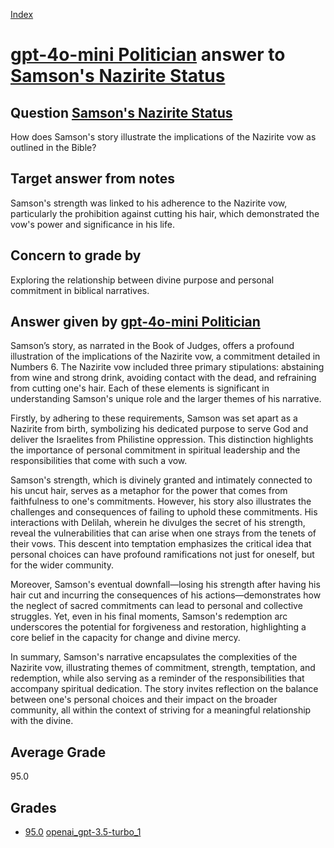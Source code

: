 
[Index](../../../index.md)
# [gpt-4o-mini Politician](../../answering_models/gpt-4o-mini_Politician.md) answer to [Samson's Nazirite Status](../../questions/Samson's_Nazirite_Status.md)

## Question [Samson's Nazirite Status](../../questions/Samson's_Nazirite_Status.md)
How does Samson's story illustrate the implications of the Nazirite vow as outlined in the Bible?

## Target answer from notes
Samson's strength was linked to his adherence to the Nazirite vow, particularly the prohibition against cutting his hair, which demonstrated the vow's power and significance in his life.

## Concern to grade by
Exploring the relationship between divine purpose and personal commitment in biblical narratives.

## Answer given by [gpt-4o-mini Politician](../../answering_models/gpt-4o-mini_Politician.md)
Samson’s story, as narrated in the Book of Judges, offers a profound illustration of the implications of the Nazirite vow, a commitment detailed in Numbers 6. The Nazirite vow included three primary stipulations: abstaining from wine and strong drink, avoiding contact with the dead, and refraining from cutting one's hair. Each of these elements is significant in understanding Samson's unique role and the larger themes of his narrative.

Firstly, by adhering to these requirements, Samson was set apart as a Nazirite from birth, symbolizing his dedicated purpose to serve God and deliver the Israelites from Philistine oppression. This distinction highlights the importance of personal commitment in spiritual leadership and the responsibilities that come with such a vow.

Samson's strength, which is divinely granted and intimately connected to his uncut hair, serves as a metaphor for the power that comes from faithfulness to one's commitments. However, his story also illustrates the challenges and consequences of failing to uphold these commitments. His interactions with Delilah, wherein he divulges the secret of his strength, reveal the vulnerabilities that can arise when one strays from the tenets of their vows. This descent into temptation emphasizes the critical idea that personal choices can have profound ramifications not just for oneself, but for the wider community.

Moreover, Samson's eventual downfall—losing his strength after having his hair cut and incurring the consequences of his actions—demonstrates how the neglect of sacred commitments can lead to personal and collective struggles. Yet, even in his final moments, Samson's redemption arc underscores the potential for forgiveness and restoration, highlighting a core belief in the capacity for change and divine mercy.

In summary, Samson's narrative encapsulates the complexities of the Nazirite vow, illustrating themes of commitment, strength, temptation, and redemption, while also serving as a reminder of the responsibilities that accompany spiritual dedication. The story invites reflection on the balance between one's personal choices and their impact on the broader community, all within the context of striving for a meaningful relationship with the divine.

## Average Grade
95.0

## Grades
 * [95.0](./Samson's_Nazirite_Status_grades/openai_gpt-3.5-turbo_1.md) [openai_gpt-3.5-turbo_1](../../answering_models/openai_gpt-3.5-turbo_1.md)

